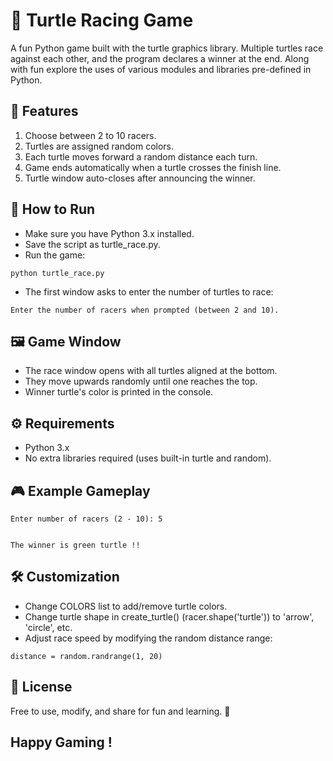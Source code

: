 # 🐢 Turtle Racing Game

A fun Python game built with the turtle graphics library. Multiple turtles race against each other, and the program declares a winner at the end. Along with fun explore the uses of various modules and libraries pre-defined in Python.

## 📌 Features
1. Choose between 2 to 10 racers.
2. Turtles are assigned random colors.
3. Each turtle moves forward a random distance each turn.
4. Game ends automatically when a turtle crosses the finish line.
5. Turtle window auto-closes after announcing the winner.

## 🚀 How to Run
- Make sure you have Python 3.x installed.
- Save the script as turtle_race.py.
- Run the game:
```
python turtle_race.py
```
- The first window asks to enter the number of turtles to race:
```
Enter the number of racers when prompted (between 2 and 10).
```


## 🖼️ Game Window
- The race window opens with all turtles aligned at the bottom.
- They move upwards randomly until one reaches the top.
- Winner turtle's color is printed in the console.

## ⚙️ Requirements
- Python 3.x
- No extra libraries required (uses built-in turtle and random).

## 🎮 Example Gameplay
```
Enter number of racers (2 - 10): 5


The winner is green turtle !!
```


## 🛠️ Customization
- Change COLORS list to add/remove turtle colors.
- Change turtle shape in create_turtle() (racer.shape('turtle')) to 'arrow', 'circle', etc.
- Adjust race speed by modifying the random distance range:
```
distance = random.randrange(1, 20)
```

## 📜 License
Free to use, modify, and share for fun and learning. 🎉


## Happy Gaming !
